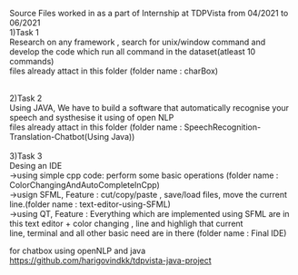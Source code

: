 Source Files worked in as a part of Internship at TDPVista from 04/2021 to 06/2021
<br /> 1)Task 1<br /> 
	Research on any framework , search for unix/window command and develop the code which run all command in the dataset(atleast 10 commands)<br /> 
	files already attact in this folder (folder name : charBox)<br /> <br /> 

2)Task 2<br /> 
	Using JAVA, We have to build a software that automatically recognise your speech and systhesise it using of open NLP <br /> 
	files already attact in this folder (folder name : SpeechRecognition-Translation-Chatbot(Using Java))<br /> <br /> 
3)Task 3<br /> 
	Desing an IDE <br /> 
	->using simple cpp code: perform some basic operations (folder name : ColorChangingAndAutoCompleteInCpp)<br /> 
	->usign SFML, Feature : cut/copy/paste , save/load files, move the current line.(folder name : text-editor-using-SFML)<br /> 
	->using QT, Feature : Everything which are implemented using SFML are in this text editor + color changing , line and highligh that current 	<br /> 		line, terminal and all other basic need are in there (folder name : Final IDE)  
  
  
for chatbox using openNLP and java<br /> 
  https://github.com/harigovindkk/tdpvista-java-project
